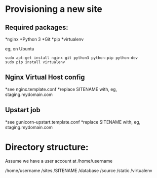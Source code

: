 Provisioning a new site
=======================

## Required packages:

*nginx
*Python 3
*Git
*pip
*virtualenv

eg, on Ubuntu

	sudo apt-get install nginx git python3 python-pip python-dev
	sudo pip install virtualenv

## Nginx Virtual Host config

*see nginx.template.conf
*replace SITENAME with, eg, staging.mydomain.com

## Upstart job

*see gunicorn-upstart.template.conf
*replace SITENAME with, eg, staging.mydomain.com

# Directory structure:
Assume we have a user account at /home/username

/home/username
			/sites
				/SITENAME
						/database
						/source
						/static
						/virtualenv
